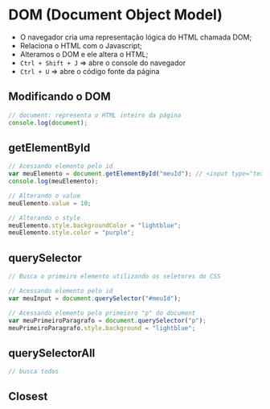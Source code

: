 # DOM (Document Object Model)

- O navegador cria uma representação lógica do HTML chamada DOM;
- Relaciona o HTML com o Javascript;
- Alteramos o DOM e ele altera o HTML;
- ```Ctrl + Shift + J```    => abre o console do navegador
- ```Ctrl + U```            => abre o código fonte da página

## Modificando o DOM

~~~javascript
// document: representa o HTML inteiro da página
console.log(document); 
~~~

## getElementById

~~~javascript
// Acessando elemento pelo id
var meuElemento = document.getElementById("meuId"); // <input type="text" id="meuId">
console.log(meuElemento);

// Alterando o value
meuElemento.value = 10;

// Alterando o style
meuElemento.style.backgroundColor = "lightblue";
meuElemento.style.color = "purple";
~~~

## querySelector

~~~javascript
// Busca o primeiro elemento utilizando os seletores do CSS

// Acessando elemento pelo id
var meuInput = document.querySelector("#meuId");

// Acessando elemento pelo primeioro "p" do document
var meuPrimeiroParagrafo = document.querySelector("p");
meuPrimeiroParagrafo.style.background = "lightblue";
~~~

## querySelectorAll

~~~javascript
// busca todos
~~~

## Closest

~~~html

~~~       
